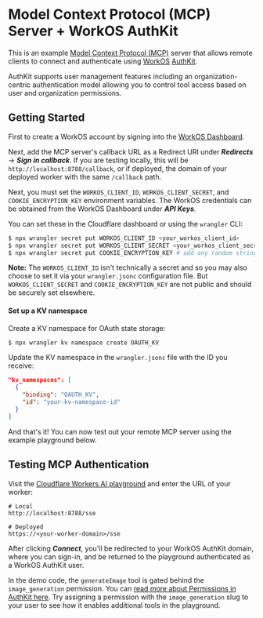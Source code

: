 # Model Context Protocol (MCP) Server + WorkOS AuthKit

This is an example [Model Context Protocol (MCP)](https://modelcontextprotocol.io/introduction) server that allows remote clients to connect and authenticate using [WorkOS](https://workos.com) [AuthKit](https://authkit.com).

AuthKit supports user management features including an organization-centric
authentication model allowing you to control tool access based on user and
organization permissions.

## Getting Started

First to create a WorkOS account by signing into the [WorkOS Dashboard](https://dashboard.workos.com).

Next, add the MCP server's callback URL as a Redirect URI under **_Redirects_**
-> **_Sign in callback_**. If you are testing locally, this will be
`http://localhost:8788/callback`, or if deployed, the domain of your deployed
worker with the same `/callback` path.

Next, you must set the `WORKOS_CLIENT_ID`, `WORKOS_CLIENT_SECRET`, and `COOKIE_ENCRYPTION_KEY` environment
variables. The WorkOS credentials can be obtained from the WorkOS Dashboard under **_API Keys_**.

You can set these in the Cloudflare dashboard or using the `wrangler`
CLI:

```sh
$ npx wrangler secret put WORKOS_CLIENT_ID <your_workos_client_id>
$ npx wrangler secret put WORKOS_CLIENT_SECRET <your_workos_client_secret>
$ npx wrangler secret put COOKIE_ENCRYPTION_KEY # add any random string here e.g. openssl rand -hex 32
```

**Note:** The `WORKOS_CLIENT_ID` isn't technically a secret and so you may also choose
to set it via your `wrangler.jsonc` configuration file. But `WORKOS_CLIENT_SECRET` and `COOKIE_ENCRYPTION_KEY` are not
public and should be securely set elsewhere.

#### Set up a KV namespace

Create a KV namespace for OAuth state storage:
```sh
$ npx wrangler kv namespace create OAUTH_KV
```

Update the KV namespace in the `wrangler.jsonc` file with the ID you receive:

```json
"kv_namespaces": [
  {
    "binding": "OAUTH_KV",
    "id": "your-kv-namespace-id"
  }
]
```

And that's it! You can now test out your remote MCP server using the example
playground below.

## Testing MCP Authentication

Visit the [Cloudflare Workers AI playground](https://playground.ai.cloudflare.com) and enter the URL of your worker:

```
# Local
http://localhost:8788/sse

# Deployed
https://<your-worker-domain>/sse
```

After clicking **_Connect_**, you'll be redirected to your WorkOS AuthKit
domain, where you can sign-in, and be returned to the playground authenticated
as a WorkOS AuthKit user.

In the demo code, the `generateImage` tool is gated behind the `image_generation` permission. You can [read more about Permissions in AuthKit here](https://workos.com/docs/user-management/roles-and-permissions). Try assigning a permission with the `image_generation` slug to your user to see how it enables additional tools in the playground.
